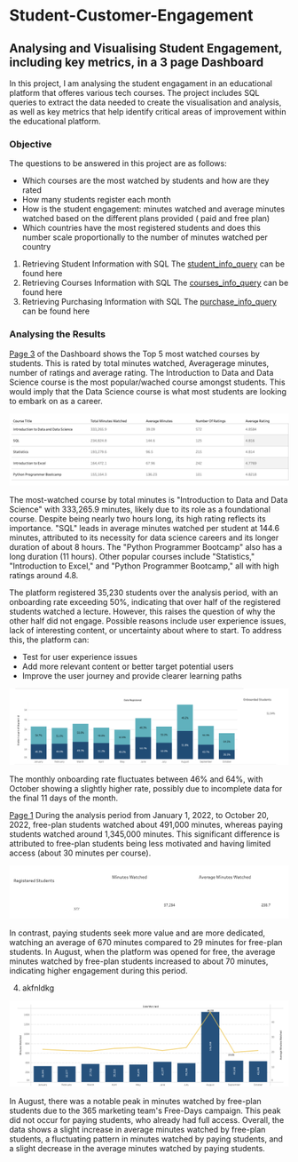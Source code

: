 # Student-Customer-Engagement

## Analysing and Visualising Student Engagement, including key metrics, in a 3 page Dashboard

In this project, I am analysing the student engagament in an educational platform that offeres various tech courses. The project includes SQL queries to extract the data needed to create the visualisation and analysis, as well as key metrics that help identify critical areas of improvement within the educational platform.

### Objective
The questions to be answered in this project are as follows:

- Which courses are the most watched by students and how are they rated
- How many students register each month
- How is the student engagement: minutes watched and average minutes watched based on the different plans provided ( paid and free plan)
- Which countries have the most registered students and does this number scale proportionally to the number of minutes watched per country

1. Retrieving Student Information with SQL
   The [student_info_query](student_info_query.sql) can be found here
2. Retrieving Courses Information with SQL
   The [courses_info_query](course_info_query.sql) can be found here
3. Retrieving Purchasing Information with SQL
   The [purchase_info_query](purchase_info_query.sql) can be found here

### Analysing the Results

[Page 3](https://public.tableau.com/app/profile/veronica.mucha/viz/CustomerEngagement-Final/Page1) of the Dashboard shows the Top 5 most watched courses by students. This is rated by total minutes watched, Averagerage minutes, number of ratings and average rating. The Introduction to Data and Data Science course is the most popular/wached course amongst students. This would imply that the Data Science course is what most students are looking to embark on as a career. 

![top5_courses](top5_courses.png)

The most-watched course by total minutes is "Introduction to Data and Data Science" with 333,265.9 minutes, likely due to its role as a foundational course. Despite being nearly two hours long, its high rating reflects its importance. "SQL" leads in average minutes watched per student at 144.6 minutes, attributed to its necessity for data science careers and its longer duration of about 8 hours. The "Python Programmer Bootcamp" also has a long duration (11 hours). Other popular courses include "Statistics," "Introduction to Excel," and "Python Programmer Bootcamp," all with high ratings around 4.8.

The platform registered 35,230 students over the analysis period, with an onboarding rate exceeding 50%, indicating that over half of the registered students watched a lecture. However, this raises the question of why the other half did not engage. Possible reasons include user experience issues, lack of interesting content, or uncertainty about where to start. To address this, the platform can:

   - Test for user experience issues
   - Add more relevant content or better target potential users
   - Improve the user journey and provide clearer learning paths

![student_registration](student_registration.png)
     
The monthly onboarding rate fluctuates between 46% and 64%, with October showing a slightly higher rate, possibly due to incomplete data for the final 11 days of the month.

[Page 1](https://public.tableau.com/app/profile/veronica.mucha/viz/CustomerEngagement-Final/Page1) During the analysis period from January 1, 2022, to October 20, 2022, free-plan students watched about 491,000 minutes, whereas paying students watched around 1,345,000 minutes. This significant difference is attributed to free-plan students being less motivated and having limited access (about 30 minutes per course). 

![KPIs](kpis.png)


In contrast, paying students seek more value and are more dedicated, watching an average of 670 minutes compared to 29 minutes for free-plan students. In August, when the platform was opened for free, the average minutes watched by free-plan students increased to about 70 minutes, indicating higher engagement during this period.

4. akfnldkg

![peak_minutes_watched](peak_minutes_watched.png) 

In August, there was a notable peak in minutes watched by free-plan students due to the 365 marketing team's Free-Days campaign. This peak did not occur for paying students, who already had full access. Overall, the data shows a slight increase in average minutes watched by free-plan students, a fluctuating pattern in minutes watched by paying students, and a slight decrease in the average minutes watched by paying students.


